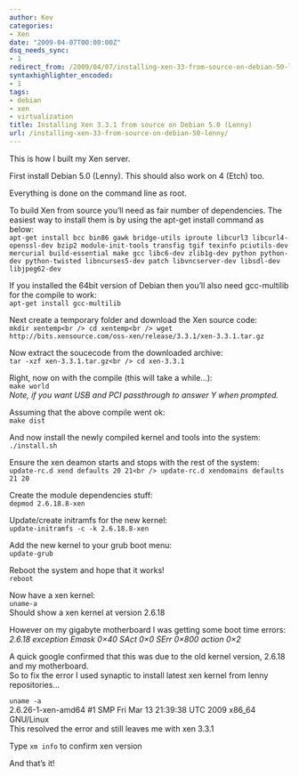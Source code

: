 ```yaml
---
author: Kev
categories:
- Xen
date: "2009-04-07T00:00:00Z"
dsq_needs_sync:
- 1
redirect_from: /2009/04/07/installing-xen-33-from-source-on-debian-50-lenny/
syntaxhighlighter_encoded:
- 1
tags:
- debian
- xen
- virtualization
title: Installing Xen 3.3.1 from source on Debian 5.0 (Lenny)
url: /installing-xen-33-from-source-on-debian-50-lenny/
---
```

This is how I built my Xen server.

First install Debian 5.0 (Lenny). This should also work on 4 (Etch) too.

Everything is done on the command line as root.

To build Xen from source you&#8217;ll need as fair number of dependencies. The easiest way to install them is by using the apt-get install command as below:  
`apt-get install bcc bin86 gawk bridge-utils iproute libcurl3 libcurl4-openssl-dev bzip2 module-init-tools transfig tgif texinfo pciutils-dev mercurial build-essential make gcc libc6-dev zlib1g-dev python python-dev python-twisted libncurses5-dev patch libvncserver-dev libsdl-dev libjpeg62-dev`

If you installed the 64bit version of Debian then you&#8217;ll also need gcc-multilib for the compile to work:  
`apt-get install gcc-multilib`  
<!--more-->

  
Next create a temporary folder and download the Xen source code:  
`mkdir xentemp<br />
cd xentemp<br />
wget http://bits.xensource.com/oss-xen/release/3.3.1/xen-3.3.1.tar.gz`

Now extract the soucecode from the downloaded archive:  
`tar -xzf xen-3.3.1.tar.gz<br />
cd xen-3.3.1`

Right, now on with the compile (this will take a while&#8230;):  
`make world`  
*Note, if you want USB and PCI passthrough to answer Y when prompted.*

Assuming that the above compile went ok:  
`make dist`

And now install the newly compiled kernel and tools into the system:  
`./install.sh`

Ensure the xen deamon starts and stops with the rest of the system:  
`update-rc.d xend defaults 20 21<br />
update-rc.d xendomains defaults 21 20`

Create the module dependencies stuff:  
`depmod 2.6.18.8-xen`

Update/create initramfs for the new kernel:  
`update-initramfs -c -k 2.6.18.8-xen `

Add the new kernel to your grub boot menu:  
`update-grub`

Reboot the system and hope that it works!  
`reboot`

Now have a xen kernel:  
`uname-a`  
Should show a xen kernel at version 2.6.18

However on my gigabyte motherboard I was getting some boot time errors:  
*2.6.18 exception Emask 0&#215;40 SAct 0&#215;0 SErr 0&#215;800 action 0&#215;2*

A quick google confirmed that this was due to the old kernel version, 2.6.18 and my motherboard.  
So to fix the error I used synaptic to install latest xen kernel from lenny repositories&#8230;

`uname -a`  
2.6.26-1-xen-amd64 #1 SMP Fri Mar 13 21:39:38 UTC 2009 x86_64 GNU/Linux  
This resolved the error and still leaves me with xen 3.3.1

Type `xm info` to confirm xen version

And that&#8217;s it!